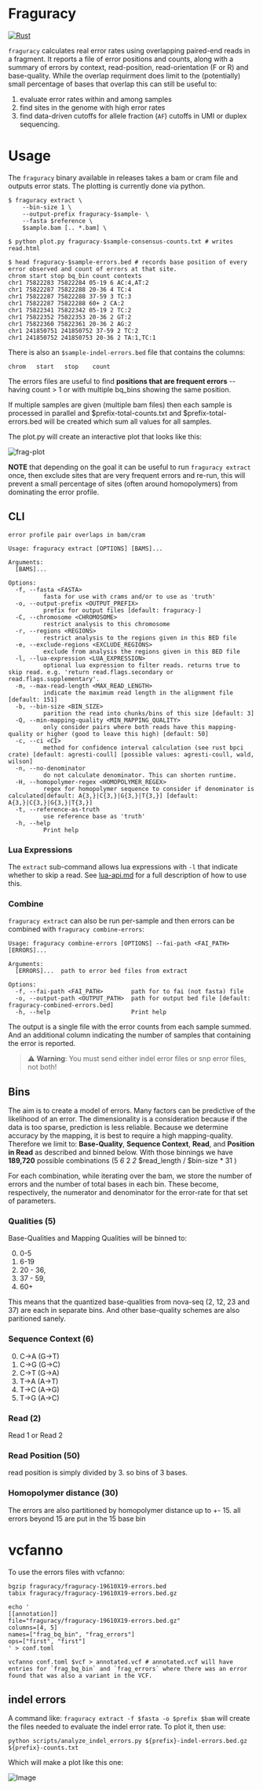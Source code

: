 <!--- 
# static binary build
RUSTFLAGS="-C target-feature=+crt-static" cargo build --release  --target x86_64-unknown-linux-gnu
--->
# Fraguracy

[![Rust](https://github.com/brentp/fraguracy/actions/workflows/rust.yml/badge.svg)](https://github.com/brentp/fraguracy/actions/workflows/rust.yml)

`fraguracy` calculates real error rates using overlapping paired-end reads in a fragment.
It reports a file of error positions and counts, along with a summary of errors by context, read-position, read-orientation (F or R) and base-quality.
While the overlap requirment does limit to the (potentially) small percentage of bases that overlap this can
still be useful to:

1. evaluate error rates within and among samples
2. find sites in the genome with high error rates
3. find data-driven cutoffs for allele fraction (`AF`) cutoffs in UMI or duplex sequencing.

# Usage

The `fraguracy` binary available in releases takes a bam or cram file and outputs error stats. The plotting is currently done via python.

```
$ fraguracy extract \
    --bin-size 1 \
    --output-prefix fraguracy-$sample- \
    --fasta $reference \
    $sample.bam [.. *.bam] \

$ python plot.py fraguracy-$sample-consensus-counts.txt # writes read.html

$ head fraguracy-$sample-errors.bed # records base position of every error observed and count of errors at that site.
chrom start stop bq_bin count contexts
chr1 75822283 75822284 05-19 6 AC:4,AT:2
chr1 75822287 75822288 20-36 4 TC:4
chr1 75822287 75822288 37-59 3 TC:3
chr1 75822287 75822288 60+ 2 CA:2
chr1 75822341 75822342 05-19 2 TC:2
chr1 75822352 75822353 20-36 2 GT:2
chr1 75822360 75822361 20-36 2 AG:2
chr1 241850751 241850752 37-59 2 TC:2
chr1 241850752 241850753 20-36 2 TA:1,TC:1
```

There is also an `$sample-indel-errors.bed` file that contains the columns:

```
chrom   start   stop    count
```

The errors files are useful to find **positions that are frequent errors** -- having count > 1 or with multiple bq_bins showing the same position.

If multiple samples are given (multiple bam files) then each sample is processed in parallel and $prefix-total-counts.txt and $prefix-total-errors.bed will
be created which sum all values for all samples.

The plot.py will create an interactive plot that looks like this:

![frag-plot](https://user-images.githubusercontent.com/1739/225074861-7b5098d1-b5e9-4bab-8971-0a278f182aaa.png)

**NOTE** that depending on the goal it can be useful to run `fraguracy extract` once, then exclude sites that are very frequent errors and re-run,
this will prevent a small percentage of sites (often around homopolymers) from dominating the error profile.

## CLI

```
error profile pair overlaps in bam/cram

Usage: fraguracy extract [OPTIONS] [BAMS]...

Arguments:
  [BAMS]...  

Options:
  -f, --fasta <FASTA>
          fasta for use with crams and/or to use as 'truth'
  -o, --output-prefix <OUTPUT_PREFIX>
          prefix for output files [default: fraguracy-]
  -C, --chromosome <CHROMOSOME>
          restrict analysis to this chromosome
  -r, --regions <REGIONS>
          restrict analysis to the regions given in this BED file
  -e, --exclude-regions <EXCLUDE_REGIONS>
          exclude from analysis the regions given in this BED file
  -l, --lua-expression <LUA_EXPRESSION>
          optional lua expression to filter reads. returns true to skip read. e.g. 'return read.flags.secondary or read.flags.supplementary'.
  -m, --max-read-length <MAX_READ_LENGTH>
          indicate the maximum read length in the alignment file [default: 151]
  -b, --bin-size <BIN_SIZE>
          parition the read into chunks/bins of this size [default: 3]
  -Q, --min-mapping-quality <MIN_MAPPING_QUALITY>
          only consider pairs where both reads have this mapping-quality or higher (good to leave this high) [default: 50]
  -c, --ci <CI>
          method for confidence interval calculation (see rust bpci crate) [default: agresti-coull] [possible values: agresti-coull, wald, wilson]
  -n, --no-denominator
          do not calculate denominator. This can shorten runtime.
  -H, --homopolymer-regex <HOMOPOLYMER_REGEX>
          regex for homopolymer sequence to consider if denominator is calculated[default: A{3,}|C{3,}|G{3,}|T{3,}] [default: A{3,}|C{3,}|G{3,}|T{3,}]
  -t, --reference-as-truth
          use reference base as 'truth'
  -h, --help
          Print help
```

### Lua Expressions

The `extract` sub-command allows lua expressions with `-l` that indicate whether to skip a read. See [lua-api.md](lua-api.md) for a full description
of how to use this.

### Combine

`fraguracy extract` can also be run per-sample and then errors can be combined with `fraguracy combine-errors`:

```
Usage: fraguracy combine-errors [OPTIONS] --fai-path <FAI_PATH> [ERRORS]...

Arguments:
  [ERRORS]...  path to error bed files from extract

Options:
  -f, --fai-path <FAI_PATH>        path for to fai (not fasta) file
  -o, --output-path <OUTPUT_PATH>  path for output bed file [default: fraguracy-combined-errors.bed]
  -h, --help                       Print help
```

The output is a single file with the error counts from each sample summed. And an additional column indicating the
number of samples that containing the error is reported.

> ⚠️ **Warning**: You must send either indel error files or snp error files, not both!

## Bins

The aim is to create a model of errors. Many factors can be predictive of the likelihood of an error.
The dimensionality is a consideration because if the data is too sparse, prediction is less reliable.
Because we determine accuracy by the mapping, it is best to require a high mapping-quality.
Therefore we limit to: **Base-Quality**, **Sequence Context**, **Read**, and **Position in Read**
as described and binned below. With those binnings we have **189,720** possible combinations (5 *6* 2 *2* $read_length / $bin-size * 31 )

For each combination, while iterating over the bam, we store the number of errors and the number of total bases
in each bin. These become, respectively, the numerator and denominator for the error-rate for that set of parameters.

### Qualities (5)

Base-Qualities and Mapping Qualities will be binned to:

0. 0-5
1. 6-19
2. 20 - 36,
3. 37 - 59,
4. 60+

This means that the quantized base-qualities from nova-seq (2, 12, 23 and 37) are each in separate bins.
And other base-quality schemes are also paritioned sanely.

### Sequence Context (6)

0. C->A (G->T)
1. C->G (G->C)
2. C->T (G->A)
3. T->A (A->T)
4. T->C (A->G)
5. T->G (A->C)

### Read (2)

Read 1 or Read 2

### Read Position (50)

read position is simply divided by 3. so bins of 3 bases.

### Homopolymer distance (30)

The errors are also partitioned by homopolymer distance up to +- 15. all errors beyond 15 are put in the 15 base bin

# vcfanno

To use the errors files with vcfanno:

```
bgzip fraguracy/fraguracy-19610X19-errors.bed
tabix fraguracy/fraguracy-19610X19-errors.bed.gz

echo '
[[annotation]]
file="fraguracy/fraguracy-19610X19-errors.bed.gz"
columns=[4, 5]
names=["frag_bq_bin", "frag_errors"]
ops=["first", "first"]
' > conf.toml

vcfanno conf.toml $vcf > annotated.vcf # annotated.vcf will have entries for `frag_bq_bin` and `frag_errors` where there was an error found that was also a variant in the VCF.
```

## indel errors

A command like: `fraguracy extract -f $fasta -o $prefix $bam` will create the files needed to evaluate the indel error rate. To plot it, then use:

```
python scripts/analyze_indel_errors.py ${prefix}-indel-errors.bed.gz ${prefix}-counts.txt
```

Which will make a plot like this one:

![Image](https://github.com/user-attachments/assets/35c10634-a54b-48a2-9c5f-2c6363def26f)
